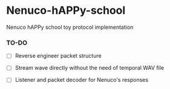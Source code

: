 # Nenuco-hAPPy-school

Nenuco hAPPy school toy protocol implementation

### TO-DO

- [ ] Reverse engineer packet structure
- [ ] Stream wave directly without the need of temporal WAV file
- [ ] Listener and packet decoder for Nenuco's responses


